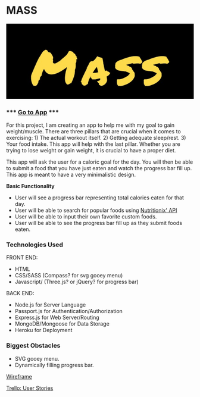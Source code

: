 # MASS

![MASS](public/images/Mass.jpg)

### *** [Go to App](https://eatmorefood.herokuapp.com) ***

For this project, I am creating an app to help me with my goal to gain weight/muscle. There are three pillars that are crucial when it comes to exercising: 1) The actual workout itself. 2) Getting adequate sleep/rest. 3) Your food intake. This app will help with the last pillar. Whether you are trying to lose weight or gain weight, it is crucial to have a proper diet. 

This app will ask the user for a caloric goal for the day. You will then be able to submit a food that you have just eaten 
and watch the progress bar fill up. This app is meant to have a very minimalistic design.

**Basic Functionality**
- User will see a progress bar representing total calories eaten for that day.
- User will be able to search for popular foods using [Nutritionix' API](https://www.nutritionix.com/)
- User will be able to input their own favorite custom foods.
- User will be able to see the progress bar fill up as they submit foods eaten.


### Technologies Used
FRONT END: 
- HTML
- CSS/SASS (Compass? for svg gooey menu)
- Javascript/ (Three.js? or jQuery? for progress bar)

BACK END:
- Node.js for Server Language
- Passport.js for Authentication/Authorization
- Express.js for Web Server/Routing
- MongoDB/Mongoose for Data Storage
- Heroku for Deployment

### Biggest Obstacles
- SVG gooey menu.
- Dynamically filling progress bar.

[Wireframe](#)

[Trello: User Stories](https://trello.com/b/Nd4f5qKd/mass)
